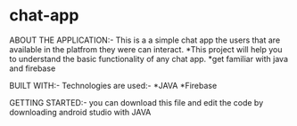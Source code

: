 # chat-app
ABOUT THE APPLICATION:-
This is a a simple chat app the users that are available in the platfrom they were can interact.
 *This project will help you to understand the basic functionality of any chat app.
 *get familiar with java and firebase

BUILT WITH:-
Technologies are used:-
*JAVA
*Firebase
 
 GETTING STARTED:-
you can download this file and edit the code by downloading android studio with JAVA
 
